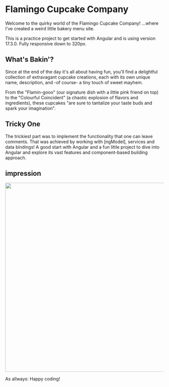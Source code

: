 # Flamingo Cupcake Company

Welcome to the quirky world of the Flamingo Cupcake Company!
...where I've created a weird little bakery menu site.

This is a practice project to get started with Angular and is using version 17.3.0.
Fully responsive down to 320px.

## What's Bakin'?

Since at the end of the day it's all about having fun, you'll find a delightful collection of extravagant cupcake creations, each with its own unique name, description, and -of course- a tiny touch of sweet mayhem.

From the "Flamin-gooo" (our signature dish with a little pink friend on top) to the "Colourful Coincident" (a chaotic explosion of flavors and ingredients), these cupcakes "are sure to tantalize your taste buds and spark your imagination".

## Tricky One

The trickiest part was to implement the functionality that one can leave comments. That was achieved by working with [ngModel], services and data bindings!
A good start with Angular and a fun little project to dive into Angular and explore its vast features and component-based building approach.

## impression

<img src="screenshot-fcc.png"  width="600">

As allways: Happy coding!
